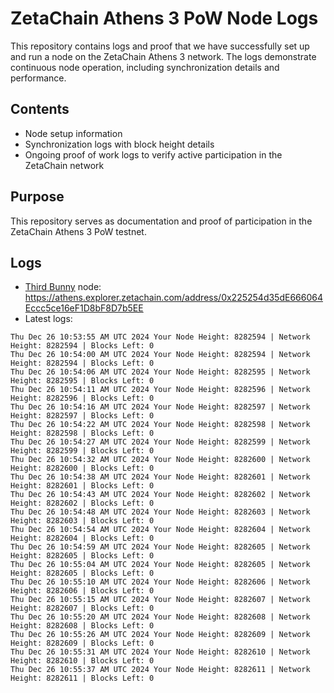# ZetaChain Athens 3 PoW Node Logs
This repository contains logs and proof that we have successfully set up and run a node on the ZetaChain Athens 3 network. The logs demonstrate continuous node operation, including synchronization details and performance.

## Contents
- Node setup information
- Synchronization logs with block height details
- Ongoing proof of work logs to verify active participation in the ZetaChain network

## Purpose
This repository serves as documentation and proof of participation in the ZetaChain Athens 3 PoW testnet.

## Logs

- [Third Bunny](https://thirdbunny.xyz/) node: https://athens.explorer.zetachain.com/address/0x225254d35dE666064Eccc5ce16eF1D8bF8D7b5EE
- Latest logs:
```
Thu Dec 26 10:53:55 AM UTC 2024 Your Node Height: 8282594 | Network Height: 8282594 | Blocks Left: 0
Thu Dec 26 10:54:00 AM UTC 2024 Your Node Height: 8282594 | Network Height: 8282594 | Blocks Left: 0
Thu Dec 26 10:54:06 AM UTC 2024 Your Node Height: 8282595 | Network Height: 8282595 | Blocks Left: 0
Thu Dec 26 10:54:11 AM UTC 2024 Your Node Height: 8282596 | Network Height: 8282596 | Blocks Left: 0
Thu Dec 26 10:54:16 AM UTC 2024 Your Node Height: 8282597 | Network Height: 8282597 | Blocks Left: 0
Thu Dec 26 10:54:22 AM UTC 2024 Your Node Height: 8282598 | Network Height: 8282598 | Blocks Left: 0
Thu Dec 26 10:54:27 AM UTC 2024 Your Node Height: 8282599 | Network Height: 8282599 | Blocks Left: 0
Thu Dec 26 10:54:32 AM UTC 2024 Your Node Height: 8282600 | Network Height: 8282600 | Blocks Left: 0
Thu Dec 26 10:54:38 AM UTC 2024 Your Node Height: 8282601 | Network Height: 8282601 | Blocks Left: 0
Thu Dec 26 10:54:43 AM UTC 2024 Your Node Height: 8282602 | Network Height: 8282602 | Blocks Left: 0
Thu Dec 26 10:54:48 AM UTC 2024 Your Node Height: 8282603 | Network Height: 8282603 | Blocks Left: 0
Thu Dec 26 10:54:54 AM UTC 2024 Your Node Height: 8282604 | Network Height: 8282604 | Blocks Left: 0
Thu Dec 26 10:54:59 AM UTC 2024 Your Node Height: 8282605 | Network Height: 8282605 | Blocks Left: 0
Thu Dec 26 10:55:04 AM UTC 2024 Your Node Height: 8282605 | Network Height: 8282605 | Blocks Left: 0
Thu Dec 26 10:55:10 AM UTC 2024 Your Node Height: 8282606 | Network Height: 8282606 | Blocks Left: 0
Thu Dec 26 10:55:15 AM UTC 2024 Your Node Height: 8282607 | Network Height: 8282607 | Blocks Left: 0
Thu Dec 26 10:55:20 AM UTC 2024 Your Node Height: 8282608 | Network Height: 8282608 | Blocks Left: 0
Thu Dec 26 10:55:26 AM UTC 2024 Your Node Height: 8282609 | Network Height: 8282609 | Blocks Left: 0
Thu Dec 26 10:55:31 AM UTC 2024 Your Node Height: 8282610 | Network Height: 8282610 | Blocks Left: 0
Thu Dec 26 10:55:37 AM UTC 2024 Your Node Height: 8282611 | Network Height: 8282611 | Blocks Left: 0
```
